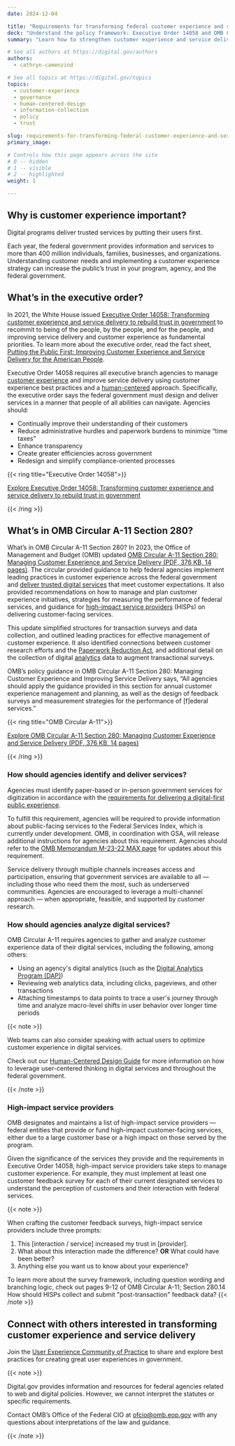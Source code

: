 ```yaml
---
date: 2024-12-04

title: "Requirements for transforming federal customer experience and service delivery"
deck: "Understand the policy framework: Executive Order 14058 and OMB Circular A-11 Section 280"
summary: "Learn how to strengthen customer experience and service delivery within your federal agency."

# See all authors at https://digital.gov/authors
authors:
  - cathryn-camenzind

# See all topics at https://digital.gov/topics
topics:
  - customer-experience
  - governance
  - human-centered-design
  - information-collection
  - policy
  - trust

slug: requirements-for-transforming-federal-customer-experience-and-service-delivery
primary_image: 

# Controls how this page appears across the site
# 0 -- hidden
# 1 -- visible
# 2 -- highlighted
weight: 1

---
```


## Why is customer experience important?

Digital programs deliver trusted services by putting their users first.

Each year, the federal government provides information and services to more than 400 million individuals, families, businesses, and organizations. Understanding customer needs and implementing a customer experience strategy can increase the public’s trust in your program, agency, and the federal government.

## What’s in the executive order?

In 2021, the White House issued [Executive Order 14058: Transforming customer experience and service delivery to rebuild trust in government](https://www.whitehouse.gov/briefing-room/presidential-actions/2021/12/13/executive-order-on-transforming-federal-customer-experience-and-service-delivery-to-rebuild-trust-in-government/) to recommit to being of the people, by the people, and for the people, and improving service delivery and customer experience as fundamental priorities. To learn more about the executive order, read the fact sheet, [Putting the Public First: Improving Customer Experience and Service Delivery for the American People](https://www.whitehouse.gov/briefing-room/statements-releases/2021/12/13/fact-sheet-putting-the-public-first-improving-customer-experience-and-service-delivery-for-the-american-people/).

Executive Order 14058 requires all executive branch agencies to manage [customer experience](https://digital.gov/topics/customer-experience/) and improve service delivery using customer experience best practices and a [human-centered](https://digital.gov/guides/hcd/) approach. Specifically, the executive order says the federal government must design and deliver services in a manner that people of all abilities can navigate. Agencies should:

* Continually improve their understanding of their customers
* Reduce administrative hurdles and paperwork burdens to minimize “time taxes”
* Enhance transparency
* Create greater efficiencies across government
* Redesign and simplify compliance-oriented processes

{{< ring title="Executive Order 14058">}}

[Explore Executive Order 14058: Transforming customer experience and service delivery to rebuild trust in government](https://www.whitehouse.gov/briefing-room/presidential-actions/2021/12/13/executive-order-on-transforming-federal-customer-experience-and-service-delivery-to-rebuild-trust-in-government/)

{{< /ring >}}

## What’s in OMB Circular A-11 Section 280?

What’s in OMB Circular A-11 Section 280?
In 2023, the Office of Management and Budget (OMB) updated [OMB Circular A-11 Section 280: Managing Customer Experience and Service Delivery (PDF, 376 KB, 14 pages)](https://www.whitehouse.gov/wp-content/uploads/2018/06/s280.pdf). The circular provided guidance to help federal agencies implement leading practices in customer experience across the federal government and [deliver trusted digital services](https://digital.gov/topics/trust/) that meet customer expectations. It also provided recommendations on how to manage and plan customer experience initiatives, strategies for measuring the performance of federal services, and guidance for [high-impact service providers](https://www.performance.gov/cx/hisps/) (HISPs) on delivering customer-facing services.

This update simplified structures for transaction surveys and data collection, and outlined leading practices for effective management of customer experience. It also identified connections between customer research efforts and the [Paperwork Reduction Act](https://pra.digital.gov/), and additional detail on the collection of digital [analytics](https://digital.gov/topics/analytics/) data to augment transactional surveys.

OMB’s policy guidance in OMB Circular A-11 Section 280: Managing Customer Experience and Improving Service Delivery says, “All agencies should apply the guidance provided in this section for annual customer experience management and planning, as well as the design of feedback surveys and measurement strategies for the performance of [f]ederal services.” 

{{< ring title="OMB Circular A-11">}}

[Explore OMB Circular A-11 Section 280: Managing Customer Experience and Service Delivery (PDF, 376 KB, 14 pages)](https://www.whitehouse.gov/wp-content/uploads/2018/06/s280.pdf)

{{< /ring >}}

### How should agencies identify and deliver services?

Agencies must identify paper-based or in-person government services for digitization in accordance with the [requirements for delivering a digital-first public experience](https://digital.gov/resources/delivering-digital-first-public-experience/). 

To fulfill this requirement, agencies will be required to provide information about public-facing services to the Federal Services Index, which is currently under development. OMB, in coordination with GSA, will release additional instructions for agencies about this requirement. Agencies should refer to the [OMB Memorandum M-23-22 MAX page](https://community-dc.max.gov/x/pwiFkQ) for updates about this requirement.

Service delivery through multiple channels increases access and participation, ensuring that government services are available to all — including those who need them the most, such as underserved communities. Agencies are encouraged to leverage a multi-channel approach — when appropriate, feasible, and supported by customer research.

### How should agencies analyze digital services?

OMB Circular A-11 requires agencies to gather and analyze customer experience data of their digital services, including the following, among others:

* Using an agency's digital analytics (such as the [Digital Analytics Program (DAP)](https://digital.gov/guides/dap/))
* Reviewing web analytics data, including clicks, pageviews, and other transactions
* Attaching timestamps to data points to trace a user's journey through time and analyze macro-level shifts in user behavior over longer time periods

{{< note >}}

Web teams can also consider speaking with actual users to optimize customer experience in digital services. 

Check out our [Human-Centered Design Guide](https://digital.gov/guides/hcd/) for more information on how to leverage user-centered thinking in digital services and throughout the federal government.

{{< /note >}}

### High-impact service providers

OMB designates and maintains a list of high-impact service providers — federal entities that provide or fund high-impact customer-facing services, either due to a large customer base or a high impact on those served by the program.

Given the significance of the services they provide and the requirements in Executive Order 14058, high-impact service providers take steps to manage customer experience. For example, they must implement at least one customer feedback survey for each of their current designated services to understand the perception of customers and their interaction with federal services.

{{< note >}}

When crafting the customer feedback surveys, high-impact service providers include three prompts:

1. This [interaction / service] increased my trust in [provider].
2. What about this interaction made the difference? **OR** What could have been better?
3. Anything else you want us to know about your experience?

To learn more about the survey framework, including question wording and branching logic, check out pages 9-12 of OMB Circular A-11; Section 280.14 How should HISPs collect and submit "post-transaction" feedback data?
{{< /note >}}

## Connect with others interested in transforming customer experience and service delivery

Join the [User Experience Community of Practice](https://digital.gov/communities/user-experience/) to share and explore best practices for creating great user experiences in government. 

{{< note >}}

Digital.gov provides information and resources for federal agencies related to web and digital policies. However, we cannot interpret the statutes or specific requirements.

Contact OMB’s Office of the Federal CIO at [ofcio@omb.eop.gov](mailto:ofcio@omb.eop.gov) with any questions about interpretations of the law and guidance.

{{< /note >}}